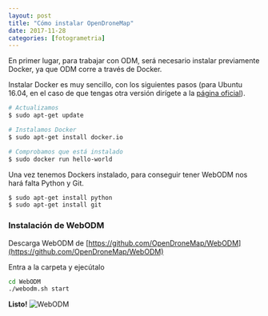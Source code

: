 ```yaml
---
layout: post
title: "Cómo instalar OpenDroneMap"
date: 2017-11-28
categories: [fotogrametria]
---
```


En primer lugar, para trabajar con ODM, será necesario instalar previamente Docker,
ya que ODM corre a través de Docker.

Instalar Docker es muy sencillo, con los siguientes pasos (para Ubuntu 16.04, en el
caso de que tengas otra versión dirígete a la [página oficial](https://docs.docker.com/engine/installation/linux/docker-ee/ubuntu/)).

```bash
# Actualizamos
$ sudo apt-get update

# Instalamos Docker
$ sudo apt-get install docker.io

# Comprobamos que está instalado
$ sudo docker run hello-world
```

Una vez tenemos Dockers instalado, para conseguir tener WebODM nos hará falta Python y Git.


```bash
$ sudo apt-get install python
$ sudo apt-get install git
```

### Instalación de  WebODM

Descarga WebODM de [https://github.com/OpenDroneMap/WebODM](https://github.com/OpenDroneMap/WebODM)

Entra a la carpeta y ejecútalo

```bash
cd WebODM
./webodm.sh start
```

**Listo!**
![WebODM](http://38994238.servicio-online.net/joancano.github.io/imgPosts/ODM/odm.png)
